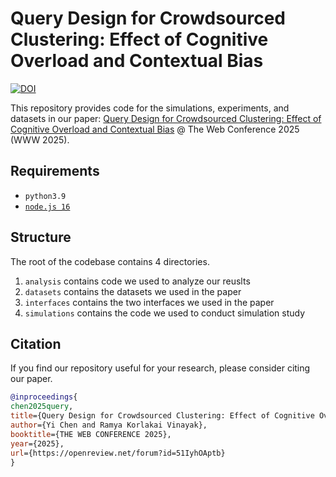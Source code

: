 # Query Design for Crowdsourced Clustering: Effect of Cognitive Overload and Contextual Bias

[![DOI](https://zenodo.org/badge/926859517.svg)](https://doi.org/10.5281/zenodo.14799397)

This repository provides code for the simulations, experiments, and datasets in our paper: [Query Design for Crowdsourced Clustering: Effect of Cognitive Overload and Contextual Bias](https://doi.org/10.1145/3696410.3714587) @ The Web Conference 2025 (WWW 2025).

## Requirements
- `python3.9`
- [`node.js 16`](https://nodejs.org/en/)

## Structure
The root of the codebase contains 4 directories.
1. `analysis` contains code we used to analyze our reuslts
2. `datasets` contains the datasets we used in the paper
3. `interfaces` contains the two interfaces we used in the paper
4. `simulations` contains the code we used to conduct simulation study

## Citation

If you find our repository useful for your research, please consider citing our paper.

```bibtex
@inproceedings{
chen2025query,
title={Query Design for Crowdsourced Clustering: Effect of Cognitive Overload and Contextual Bias},
author={Yi Chen and Ramya Korlakai Vinayak},
booktitle={THE WEB CONFERENCE 2025},
year={2025},
url={https://openreview.net/forum?id=51IyhOAptb}
}
```
